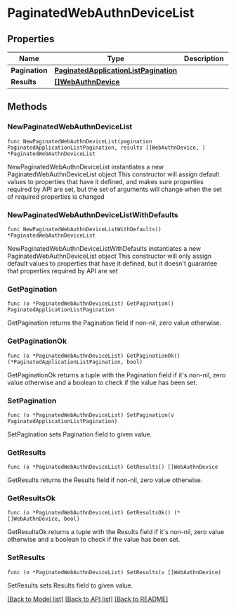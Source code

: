 # PaginatedWebAuthnDeviceList

## Properties

Name | Type | Description | Notes
------------ | ------------- | ------------- | -------------
**Pagination** | [**PaginatedApplicationListPagination**](PaginatedApplicationListPagination.md) |  | 
**Results** | [**[]WebAuthnDevice**](WebAuthnDevice.md) |  | 

## Methods

### NewPaginatedWebAuthnDeviceList

`func NewPaginatedWebAuthnDeviceList(pagination PaginatedApplicationListPagination, results []WebAuthnDevice, ) *PaginatedWebAuthnDeviceList`

NewPaginatedWebAuthnDeviceList instantiates a new PaginatedWebAuthnDeviceList object
This constructor will assign default values to properties that have it defined,
and makes sure properties required by API are set, but the set of arguments
will change when the set of required properties is changed

### NewPaginatedWebAuthnDeviceListWithDefaults

`func NewPaginatedWebAuthnDeviceListWithDefaults() *PaginatedWebAuthnDeviceList`

NewPaginatedWebAuthnDeviceListWithDefaults instantiates a new PaginatedWebAuthnDeviceList object
This constructor will only assign default values to properties that have it defined,
but it doesn't guarantee that properties required by API are set

### GetPagination

`func (o *PaginatedWebAuthnDeviceList) GetPagination() PaginatedApplicationListPagination`

GetPagination returns the Pagination field if non-nil, zero value otherwise.

### GetPaginationOk

`func (o *PaginatedWebAuthnDeviceList) GetPaginationOk() (*PaginatedApplicationListPagination, bool)`

GetPaginationOk returns a tuple with the Pagination field if it's non-nil, zero value otherwise
and a boolean to check if the value has been set.

### SetPagination

`func (o *PaginatedWebAuthnDeviceList) SetPagination(v PaginatedApplicationListPagination)`

SetPagination sets Pagination field to given value.


### GetResults

`func (o *PaginatedWebAuthnDeviceList) GetResults() []WebAuthnDevice`

GetResults returns the Results field if non-nil, zero value otherwise.

### GetResultsOk

`func (o *PaginatedWebAuthnDeviceList) GetResultsOk() (*[]WebAuthnDevice, bool)`

GetResultsOk returns a tuple with the Results field if it's non-nil, zero value otherwise
and a boolean to check if the value has been set.

### SetResults

`func (o *PaginatedWebAuthnDeviceList) SetResults(v []WebAuthnDevice)`

SetResults sets Results field to given value.



[[Back to Model list]](../README.md#documentation-for-models) [[Back to API list]](../README.md#documentation-for-api-endpoints) [[Back to README]](../README.md)


